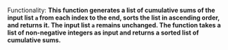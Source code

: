Functionality: **This function generates a list of cumulative sums of the input list `a` from each index to the end, sorts the list in ascending order, and returns it. The input list `a` remains unchanged. The function takes a list of non-negative integers as input and returns a sorted list of cumulative sums.**